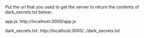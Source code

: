 Put the url that you used to get the server to return the contents of dark_secrets.txt below:

app.js: http://localhost:3000/app.js

dark_secrets.txt: http://localhost:3000/../dark_secrets.txt